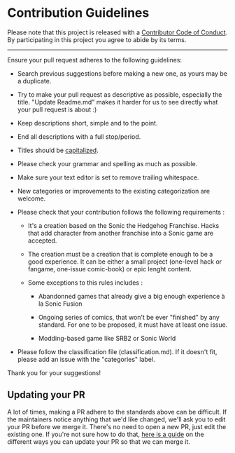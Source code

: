 # Contribution Guidelines

Please note that this project is released with a [Contributor Code of Conduct](CODE_OF_CONDUCT.md). By participating in this
project you agree to abide by its terms.

---

Ensure your pull request adheres to the following guidelines:

- Search previous suggestions before making a new one, as yours may be a duplicate.

- Try to make your pull request as descriptive as possible, especially the title. "Update Readme.md" makes it harder for us to see directly what your pull request is about :)

- Keep descriptions short, simple and to the point.

- End all descriptions with a full stop/period.

- Titles should be [capitalized](http://grammar.yourdictionary.com/capitalization/rules-for-capitalization-in-titles.html).

- Please check your grammar and spelling as much as possible.

- Make sure your text editor is set to remove trailing whitespace.

- New categories or improvements to the existing categorization are welcome.

- Please check that your contribution follows the following requirements :

  - It's a creation based on the Sonic the Hedgehog Franchise. Hacks that add character from another franchise into a Sonic game are accepted.
  
  - The creation must be a creation that is complete enough to be a good experience. It can be either a small project (one-level hack or fangame, one-issue comic-book) or epic lenght content.
  
  - Some exceptions to this rules includes :
  
    - Abandonned games that already give a big enough experience à la Sonic Fusion
    
    - Ongoing series of comics, that won't be ever "finished" by any standard. For one to be proposed, it must have at least one issue.
    
    - Modding-based game like SRB2 or Sonic World
  
- Please follow the classification file (classification.md). If it doesn't fit, please add an issue with the "categories" label.

Thank you for your suggestions!


## Updating your PR

A lot of times, making a PR adhere to the standards above can be difficult.
If the maintainers notice anything that we'd like changed, we'll ask you to
edit your PR before we merge it. There's no need to open a new PR, just edit
the existing one. If you're not sure how to do that,
[here is a guide](https://github.com/RichardLitt/docs/blob/master/amending-a-commit-guide.md)
on the different ways you can update your PR so that we can merge it.
